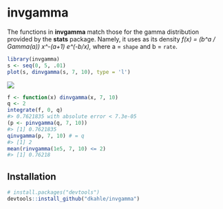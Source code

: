 <!-- README.md is generated from README.Rmd. Please edit that file -->
**invgamma**
============

The functions in **invgamma** match those for the gamma distribution provided by the **stats** package. Namely, it uses as its density *f(x) = (b^a / Gamma(a)) x^-(a+1) e^(-b/x),* where a = `shape` and b = `rate`.

``` r
library(invgamma)
s <- seq(0, 5, .01)
plot(s, dinvgamma(s, 7, 10), type = 'l')
```

![](figures/README-unnamed-chunk-2-1.png)

``` r
f <- function(x) dinvgamma(x, 7, 10)
q <- 2
integrate(f, 0, q)
#> 0.7621835 with absolute error < 7.3e-05
(p <- pinvgamma(q, 7, 10))
#> [1] 0.7621835
qinvgamma(p, 7, 10) # = q
#> [1] 2
mean(rinvgamma(1e5, 7, 10) <= 2)
#> [1] 0.76218
```

Installation
------------

``` r
# install.packages("devtools")
devtools::install_github("dkahle/invgamma")
```
